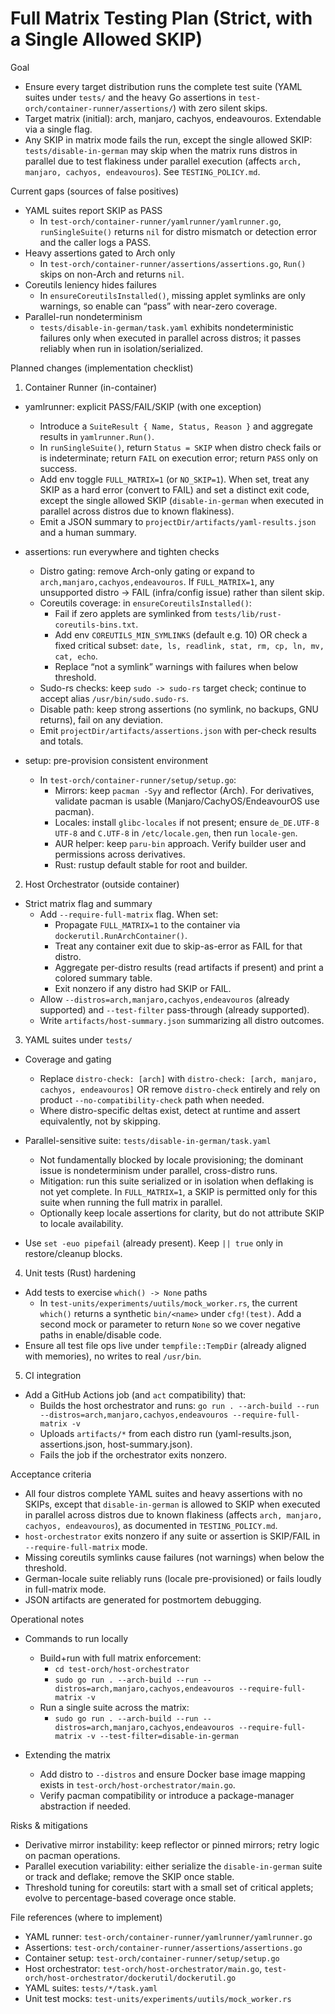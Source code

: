 # Full Matrix Testing Plan (Strict, with a Single Allowed SKIP)

Goal

- Ensure every target distribution runs the complete test suite (YAML suites under `tests/` and the heavy Go assertions in `test-orch/container-runner/assertions/`) with zero silent skips.
- Target matrix (initial): arch, manjaro, cachyos, endeavouros. Extendable via a single flag.
- Any SKIP in matrix mode fails the run, except the single allowed SKIP: `tests/disable-in-german` may skip when the matrix runs distros in parallel due to test flakiness under parallel execution (affects `arch, manjaro, cachyos, endeavouros`). See `TESTING_POLICY.md`.

Current gaps (sources of false positives)

- YAML suites report SKIP as PASS
  - In `test-orch/container-runner/yamlrunner/yamlrunner.go`, `runSingleSuite()` returns `nil` for distro mismatch or detection error and the caller logs a PASS.
- Heavy assertions gated to Arch only
  - In `test-orch/container-runner/assertions/assertions.go`, `Run()` skips on non-Arch and returns `nil`.
- Coreutils leniency hides failures
  - In `ensureCoreutilsInstalled()`, missing applet symlinks are only warnings, so enable can “pass” with near-zero coverage.
- Parallel-run nondeterminism
  - `tests/disable-in-german/task.yaml` exhibits nondeterministic failures only when executed in parallel across distros; it passes reliably when run in isolation/serialized.

Planned changes (implementation checklist)

1) Container Runner (in-container)

- yamlrunner: explicit PASS/FAIL/SKIP (with one exception)
  - Introduce a `SuiteResult { Name, Status, Reason }` and aggregate results in `yamlrunner.Run()`.
  - In `runSingleSuite()`, return `Status = SKIP` when distro check fails or is indeterminate; return `FAIL` on execution error; return `PASS` only on success.
  - Add env toggle `FULL_MATRIX=1` (or `NO_SKIP=1`). When set, treat any SKIP as a hard error (convert to FAIL) and set a distinct exit code, except the single allowed SKIP (`disable-in-german` when executed in parallel across distros due to known flakiness).
  - Emit a JSON summary to `projectDir/artifacts/yaml-results.json` and a human summary.

- assertions: run everywhere and tighten checks
  - Distro gating: remove Arch-only gating or expand to `arch,manjaro,cachyos,endeavouros`. If `FULL_MATRIX=1`, any unsupported distro -> FAIL (infra/config issue) rather than silent skip.
  - Coreutils coverage: in `ensureCoreutilsInstalled()`:
    - Fail if zero applets are symlinked from `tests/lib/rust-coreutils-bins.txt`.
    - Add env `COREUTILS_MIN_SYMLINKS` (default e.g. 10) OR check a fixed critical subset: `date, ls, readlink, stat, rm, cp, ln, mv, cat, echo`.
    - Replace “not a symlink” warnings with failures when below threshold.
  - Sudo-rs checks: keep `sudo -> sudo-rs` target check; continue to accept alias `/usr/bin/sudo.sudo-rs`.
  - Disable path: keep strong assertions (no symlink, no backups, GNU returns), fail on any deviation.
  - Emit `projectDir/artifacts/assertions.json` with per-check results and totals.

- setup: pre-provision consistent environment
  - In `test-orch/container-runner/setup/setup.go`:
    - Mirrors: keep `pacman -Syy` and reflector (Arch). For derivatives, validate pacman is usable (Manjaro/CachyOS/EndeavourOS use pacman).
    - Locales: install `glibc-locales` if not present; ensure `de_DE.UTF-8 UTF-8` and `C.UTF-8` in `/etc/locale.gen`, then run `locale-gen`.
    - AUR helper: keep `paru-bin` approach. Verify builder user and permissions across derivatives.
    - Rust: rustup default stable for root and builder.

2) Host Orchestrator (outside container)

- Strict matrix flag and summary
  - Add `--require-full-matrix` flag. When set:
    - Propagate `FULL_MATRIX=1` to the container via `dockerutil.RunArchContainer()`.
    - Treat any container exit due to skip-as-error as FAIL for that distro.
    - Aggregate per-distro results (read artifacts if present) and print a colored summary table.
    - Exit nonzero if any distro had SKIP or FAIL.
  - Allow `--distros=arch,manjaro,cachyos,endeavouros` (already supported) and `--test-filter` pass-through (already supported).
  - Write `artifacts/host-summary.json` summarizing all distro outcomes.

3) YAML suites under `tests/`

- Coverage and gating
  - Replace `distro-check: [arch]` with `distro-check: [arch, manjaro, cachyos, endeavouros]` OR remove `distro-check` entirely and rely on product `--no-compatibility-check` path when needed.
  - Where distro-specific deltas exist, detect at runtime and assert equivalently, not by skipping.

- Parallel-sensitive suite: `tests/disable-in-german/task.yaml`
  - Not fundamentally blocked by locale provisioning; the dominant issue is nondeterminism under parallel, cross-distro runs.
  - Mitigation: run this suite serialized or in isolation when deflaking is not yet complete. In `FULL_MATRIX=1`, a SKIP is permitted only for this suite when running the full matrix in parallel.
  - Optionally keep locale assertions for clarity, but do not attribute SKIP to locale availability.

- Use `set -euo pipefail` (already present). Keep `|| true` only in restore/cleanup blocks.

4) Unit tests (Rust) hardening

- Add tests to exercise `which() -> None` paths
  - In `test-units/experiments/uutils/mock_worker.rs`, the current `which()` returns a synthetic `bin/<name>` under `cfg!(test)`. Add a second mock or parameter to return `None` so we cover negative paths in enable/disable code.
- Ensure all test file ops live under `tempfile::TempDir` (already aligned with memories), no writes to real `/usr/bin`.

5) CI integration

- Add a GitHub Actions job (and `act` compatibility) that:
  - Builds the host orchestrator and runs: `go run . --arch-build --run --distros=arch,manjaro,cachyos,endeavouros --require-full-matrix -v`
  - Uploads `artifacts/*` from each distro run (yaml-results.json, assertions.json, host-summary.json).
  - Fails the job if the orchestrator exits nonzero.

Acceptance criteria

- All four distros complete YAML suites and heavy assertions with no SKIPs, except that `disable-in-german` is allowed to SKIP when executed in parallel across distros due to known flakiness (affects `arch, manjaro, cachyos, endeavouros`), as documented in `TESTING_POLICY.md`.
- `host-orchestrator` exits nonzero if any suite or assertion is SKIP/FAIL in `--require-full-matrix` mode.
- Missing coreutils symlinks cause failures (not warnings) when below the threshold.
- German-locale suite reliably runs (locale pre-provisioned) or fails loudly in full-matrix mode.
- JSON artifacts are generated for postmortem debugging.

Operational notes

- Commands to run locally
  - Build+run with full matrix enforcement:
    - `cd test-orch/host-orchestrator`
    - `sudo go run . --arch-build --run --distros=arch,manjaro,cachyos,endeavouros --require-full-matrix -v`
  - Run a single suite across the matrix:
    - `sudo go run . --arch-build --run --distros=arch,manjaro,cachyos,endeavouros --require-full-matrix -v --test-filter=disable-in-german`

- Extending the matrix
  - Add distro to `--distros` and ensure Docker base image mapping exists in `test-orch/host-orchestrator/main.go`.
  - Verify pacman compatibility or introduce a package-manager abstraction if needed.

Risks & mitigations

- Derivative mirror instability: keep reflector or pinned mirrors; retry logic on pacman operations.
- Parallel execution variability: either serialize the `disable-in-german` suite or track and deflake; remove the SKIP once stable.
- Threshold tuning for coreutils: start with a small set of critical applets; evolve to percentage-based coverage once stable.

File references (where to implement)

- YAML runner: `test-orch/container-runner/yamlrunner/yamlrunner.go`
- Assertions: `test-orch/container-runner/assertions/assertions.go`
- Container setup: `test-orch/container-runner/setup/setup.go`
- Host orchestrator: `test-orch/host-orchestrator/main.go`, `test-orch/host-orchestrator/dockerutil/dockerutil.go`
- YAML suites: `tests/*/task.yaml`
- Unit test mocks: `test-units/experiments/uutils/mock_worker.rs`
